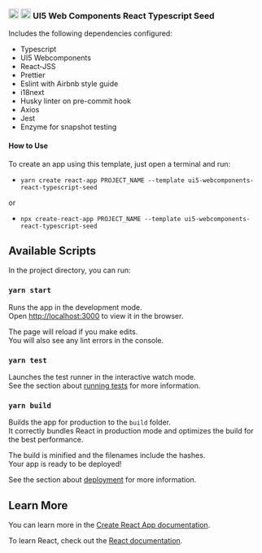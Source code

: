 ### <img src="https://simpleicons.org/icons/react.svg" width="20" alt="React Icon"> <img src="https://simpleicons.org/icons/typescript.svg" width="20" alt="Typescript Icon"> UI5 Web Components React Typescript Seed

Includes the following dependencies configured:

- Typescript
- UI5 Webcomponents
- React-JSS
- Prettier
- Eslint with Airbnb style guide
- i18next
- Husky linter on pre-commit hook
- Axios
- Jest
- Enzyme for snapshot testing

#### How to Use

To create an app using this template, just open a terminal and run:

- `yarn create react-app PROJECT_NAME --template ui5-webcomponents-react-typescript-seed`

or

- `npx create-react-app PROJECT_NAME --template ui5-webcomponents-react-typescript-seed`

## Available Scripts

In the project directory, you can run:

### `yarn start`

Runs the app in the development mode.<br />
Open [http://localhost:3000](http://localhost:3000) to view it in the browser.

The page will reload if you make edits.<br />
You will also see any lint errors in the console.

### `yarn test`

Launches the test runner in the interactive watch mode.<br />
See the section about [running tests](https://facebook.github.io/create-react-app/docs/running-tests) for more information.

### `yarn build`

Builds the app for production to the `build` folder.<br />
It correctly bundles React in production mode and optimizes the build for the best performance.

The build is minified and the filenames include the hashes.<br />
Your app is ready to be deployed!

See the section about [deployment](https://facebook.github.io/create-react-app/docs/deployment) for more information.

## Learn More

You can learn more in the [Create React App documentation](https://facebook.github.io/create-react-app/docs/getting-started).

To learn React, check out the [React documentation](https://reactjs.org/).
